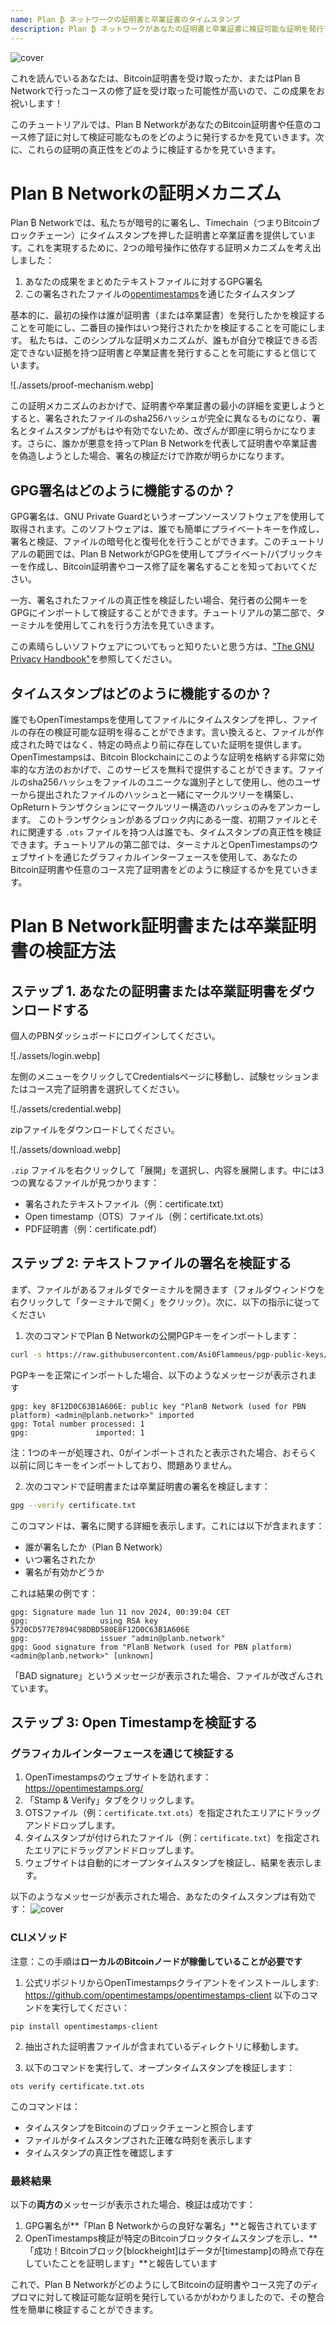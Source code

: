 ```yaml
---
name: Plan ₿ ネットワークの証明書と卒業証書のタイムスタンプ
description: Plan ₿ ネットワークがあなたの証明書と卒業証書に検証可能な証明を発行する方法を理解する
---
```


![cover](assets/cover.webp)

これを読んでいるあなたは、Bitcoin証明書を受け取ったか、またはPlan B Networkで行ったコースの修了証を受け取った可能性が高いので、この成果をお祝いします！

このチュートリアルでは、Plan B NetworkがあなたのBitcoin証明書や任意のコース修了証に対して検証可能なものをどのように発行するかを見ていきます。次に、これらの証明の真正性をどのように検証するかを見ていきます。

# Plan B Networkの証明メカニズム

Plan ₿ Networkでは、私たちが暗号的に署名し、Timechain（つまりBitcoinブロックチェーン）にタイムスタンプを押した証明書と卒業証書を提供しています。これを実現するために、2つの暗号操作に依存する証明メカニズムを考え出しました：

1. あなたの成果をまとめたテキストファイルに対するGPG署名
2. この署名されたファイルの[opentimestamps](https://opentimestamps.org/)を通じたタイムスタンプ

基本的に、最初の操作は誰が証明書（または卒業証書）を発行したかを検証することを可能にし、二番目の操作はいつ発行されたかを検証することを可能にします。
私たちは、このシンプルな証明メカニズムが、誰もが自分で検証できる否定できない証拠を持つ証明書と卒業証書を発行することを可能にすると信じています。

![./assets/proof-mechanism.webp]

この証明メカニズムのおかげで、証明書や卒業証書の最小の詳細を変更しようとすると、署名されたファイルのsha256ハッシュが完全に異なるものになり、署名とタイムスタンプがもはや有効でないため、改ざんが即座に明らかになります。さらに、誰かが悪意を持ってPlan B Networkを代表して証明書や卒業証書を偽造しようとした場合、署名の検証だけで詐欺が明らかになります。

## GPG署名はどのように機能するのか？

GPG署名は、GNU Private Guardというオープンソースソフトウェアを使用して取得されます。このソフトウェアは、誰でも簡単にプライベートキーを作成し、署名と検証、ファイルの暗号化と復号化を行うことができます。このチュートリアルの範囲では、Plan B NetworkがGPGを使用してプライベート/パブリックキーを作成し、Bitcoin証明書やコース修了証を署名することを知っておいてください。

一方、署名されたファイルの真正性を検証したい場合、発行者の公開キーをGPGにインポートして検証することができます。チュートリアルの第二部で、ターミナルを使用してこれを行う方法を見ていきます。

この素晴らしいソフトウェアについてもっと知りたいと思う方は、["The GNU Privacy Handbook"](https://www.gnupg.org/gph/en/manual/x135.html)を参照してください。

## タイムスタンプはどのように機能するのか？

誰でもOpenTimestampsを使用してファイルにタイムスタンプを押し、ファイルの存在の検証可能な証明を得ることができます。言い換えると、ファイルが作成された時ではなく、特定の時点より前に存在していた証明を提供します。
OpenTimestampsは、Bitcoin Blockchainにこのような証明を格納する非常に効率的な方法のおかげで、このサービスを無料で提供することができます。ファイルのsha256ハッシュをファイルのユニークな識別子として使用し、他のユーザーから提出されたファイルのハッシュと一緒にマークルツリーを構築し、OpReturnトランザクションにマークルツリー構造のハッシュのみをアンカーします。
このトランザクションがあるブロック内にある一度、初期ファイルとそれに関連する `.ots` ファイルを持つ人は誰でも、タイムスタンプの真正性を検証できます。チュートリアルの第二部では、ターミナルとOpenTimestampsのウェブサイトを通じたグラフィカルインターフェースを使用して、あなたのBitcoin証明書や任意のコース完了証明書をどのように検証するかを見ていきます。
# Plan B Network証明書または卒業証明書の検証方法

## ステップ 1. あなたの証明書または卒業証明書をダウンロードする

個人のPBNダッシュボードにログインしてください。

![./assets/login.webp]

左側のメニューをクリックしてCredentialsページに移動し、試験セッションまたはコース完了証明書を選択してください。

![./assets/credential.webp]

zipファイルをダウンロードしてください。

![./assets/download.webp]

`.zip` ファイルを右クリックして「展開」を選択し、内容を展開します。中には3つの異なるファイルが見つかります：

- 署名されたテキストファイル（例：certificate.txt）
- Open timestamp（OTS）ファイル（例：certificate.txt.ots）
- PDF証明書（例：certificate.pdf）

## ステップ 2: テキストファイルの署名を検証する

まず、ファイルがあるフォルダでターミナルを開きます（フォルダウィンドウを右クリックして「ターミナルで開く」をクリック）。次に、以下の指示に従ってください

1. 次のコマンドでPlan ₿ Networkの公開PGPキーをインポートします：

```bash
curl -s https://raw.githubusercontent.com/Asi0Flammeus/pgp-public-keys/master/planb-network-pk.asc | gpg --import
```

PGPキーを正常にインポートした場合、以下のようなメッセージが表示されます

```
gpg: key 8F12D0C63B1A606E: public key "PlanB Network (used for PBN platform) <admin@planb.network>" imported
gpg: Total number processed: 1
gpg:               imported: 1
```

注：1つのキーが処理され、0がインポートされたと表示された場合、おそらく以前に同じキーをインポートしており、問題ありません。

2. 次のコマンドで証明書または卒業証明書の署名を検証します：

```bash
gpg --verify certificate.txt
```

このコマンドは、署名に関する詳細を表示します。これには以下が含まれます：

- 誰が署名したか（Plan ₿ Network）
- いつ署名されたか
- 署名が有効かどうか

これは結果の例です：

```
gpg: Signature made lun 11 nov 2024, 00:39:04 CET
gpg:                using RSA key 5720CD577E7894C98DBD580E8F12D0C63B1A606E
gpg:                issuer "admin@planb.network"
gpg: Good signature from "PlanB Network (used for PBN platform) <admin@planb.network>" [unknown]
```

「BAD signature」というメッセージが表示された場合、ファイルが改ざんされています。

## ステップ 3: Open Timestampを検証する

### グラフィカルインターフェースを通じて検証する

1. OpenTimestampsのウェブサイトを訪れます：https://opentimestamps.org/
2. 「Stamp & Verify」タブをクリックします。
3. OTSファイル（例：`certificate.txt.ots`）を指定されたエリアにドラッグアンドドロップします。
4. タイムスタンプが付けられたファイル（例：`certificate.txt`）を指定されたエリアにドラッグアンドドロップします。
5. ウェブサイトは自動的にオープンタイムスタンプを検証し、結果を表示します。

以下のようなメッセージが表示された場合、あなたのタイムスタンプは有効です：
![cover](assets/opentimestamp_wegui_verified.webp)
### CLIメソッド

注意：この手順は**ローカルのBitcoinノードが稼働していることが必要です**

1. 公式リポジトリからOpenTimestampsクライアントをインストールします: https://github.com/opentimestamps/opentimestamps-client 以下のコマンドを実行してください：

```
pip install opentimestamps-client
```

2. 抽出された証明書ファイルが含まれているディレクトリに移動します。

3. 以下のコマンドを実行して、オープンタイムスタンプを検証します：

```
ots verify certificate.txt.ots
```

このコマンドは：

- タイムスタンプをBitcoinのブロックチェーンと照合します
- ファイルがタイムスタンプされた正確な時刻を表示します
- タイムスタンプの真正性を確認します

### 最終結果

以下の**両方の**メッセージが表示された場合、検証は成功です：

1. GPG署名が**「Plan ₿ Networkからの良好な署名」**と報告されています
2. OpenTimestamps検証が特定のBitcoinブロックタイムスタンプを示し、**「成功！Bitcoinブロック[blockheight]はデータが[timestamp]の時点で存在していたことを証明します」**と報告しています

これで、Plan B NetworkがどのようにしてBitcoinの証明書やコース完了のディプロマに対して検証可能な証明を発行しているかがわかりましたので、その整合性を簡単に検証することができます。